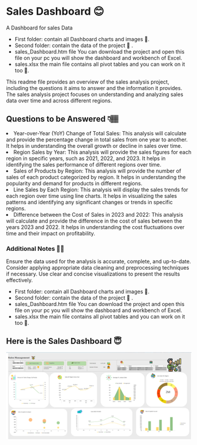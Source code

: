 <h1> Sales Dashboard 😊</h1>
<p1>A Dashboard for sales Data </p1>
<ul>
 <li> First folder: contain all Dashboard charts and images 📂.</li>
 <li> Second folder: contain the data of the project 📄 .</li>
 <li> sales_Dashboard.htm file You can download the project and open this file on your pc you will show the dashboard and workbench of Excel.</li>
<li>  sales.xlsx the main file contains all pivot tables and you can work on it too 🔎.</li>
</ul>
<p1>This readme file provides an overview of the sales analysis project, including the questions it aims to answer and the information it provides. The sales analysis project focuses on understanding and analyzing sales data over time and across different regions.

<h2>Questions to be Answered 👇🏽</h2>
<li>Year-over-Year (YoY) Change of Total Sales: This analysis will calculate and provide the percentage change in total sales from one year to another. It helps in understanding the overall growth or decline in sales over time.</li>

<li>Region Sales by Year: This analysis will provide the sales figures for each region in specific years, such as 2021, 2022, and 2023.
 It helps in identifying the sales performance of different regions over time.</li>

<li>Sales of Products by Region: This analysis will provide the number of sales of each product categorized by region. 
 It helps in understanding the popularity and demand for products in different regions.</li>

<li>Line Sales by Each Region: This analysis will display the sales trends for each region over time using line charts. It helps in visualizing the sales patterns and identifying any significant changes or trends in specific regions.</li>

<li>Difference between the Cost of Sales in 2023 and 2022: This analysis will calculate and provide the difference in the cost of sales between the years 2023 and 2022. It helps in understanding the cost fluctuations over time and their impact on profitability.</li>


<h3>Additional Notes ✍🏽</h3>
<p1>Ensure the data used for the analysis is accurate, complete, and up-to-date.
Consider applying appropriate data cleaning and preprocessing techniques if necessary.
Use clear and concise visualizations to present the results effectively.</p1>

<ul>
 <li> First folder: contain all Dashboard charts and images 📂.</li>
 <li> Second folder: contain the data of the project 📄 .</li>
 <li> sales_Dashboard.htm file You can download the project and open this file on your pc you will show the dashboard and workbench of Excel.</li>
<li>  sales.xlsx the main file contains all pivot tables and you can work on it too 🔎.</li>
</ul>

</p1>
  <h2> Here is the Sales Dashboard 😇</h2>
  <img src="dash1.PNG">

  

